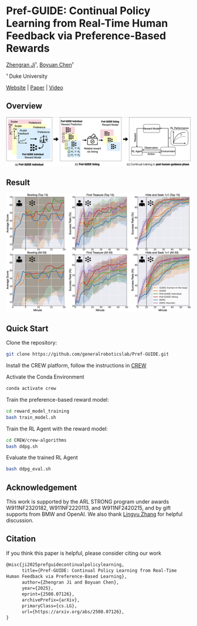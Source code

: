 # Pref-GUIDE: Continual Policy Learning from Real-Time Human Feedback via Preference-Based Rewards
[Zhengran Ji](https://jzr01.github.io/)¹, [Boyuan Chen](http://boyuanchen.com/)¹

¹ Duke University

[Website](http://generalroboticslab.com/Pref-GUIDE) | [Paper](https://arxiv.org/abs/2508.07126) | [Video](https://youtu.be/r9Cd7eEdLWE)

## Overview
![Method](Figure/Method1.png)

## Result
![Method](Figure/Main_Experiment.png)



## Quick Start

Clone the repository:
```bash
git clone https://github.com/generalroboticslab/Pref-GUIDE.git
```

Install the CREW platform, follow the instructions in [CREW](https://generalroboticslab.github.io/crew-docs/)

Activate the Conda Environment
```bash
conda activate crew
```

Train the preference-based reward model:
```bash
cd reward_model_training
bash train_model.sh
```

Train the RL Agent with the reward model:
```bash
cd CREW/crew-algorithms
bash ddpg.sh
```

Evaluate the trained RL Agent
```bash
bash ddpg_eval.sh
```


## Acknowledgement


This work is supported by the ARL STRONG program under awards W911NF2320182, W911NF2220113, and W911NF2420215, and by gift supports from BMW and OpenAI. We also thank [Lingyu Zhang](https://lingyu98.github.io/) for helpful discussion.


## Citation

If you think this paper is helpful, please consider citing our work

```plaintext
@misc{ji2025prefguidecontinualpolicylearning,
      title={Pref-GUIDE: Continual Policy Learning from Real-Time Human Feedback via Preference-Based Learning}, 
      author={Zhengran Ji and Boyuan Chen},
      year={2025},
      eprint={2508.07126},
      archivePrefix={arXiv},
      primaryClass={cs.LG},
      url={https://arxiv.org/abs/2508.07126}, 
}      
```

